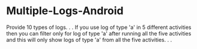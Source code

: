 # Multiple-Logs-Android
Provide 10 types of logs. . . If you use log of type 'a' in 5 different activities then you can filter only for log of type 'a' after running all the five activities and this will only show logs of type 'a' from all the five activities. . .
